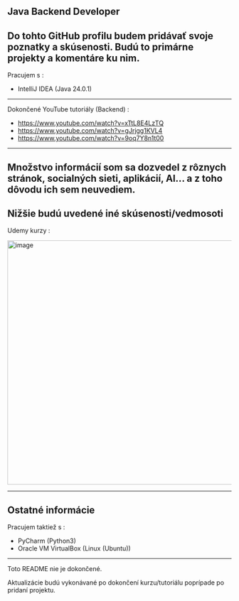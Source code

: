 Java Backend Developer
---
Do tohto GitHub profilu budem pridávať svoje poznatky a skúsenosti. Budú to primárne projekty a komentáre ku nim.
---
Pracujem s :
- IntelliJ IDEA (Java 24.0.1)
---
Dokončené YouTube tutoriály (Backend) :
- https://www.youtube.com/watch?v=xTtL8E4LzTQ
- https://www.youtube.com/watch?v=gJrjgg1KVL4
- https://www.youtube.com/watch?v=9oq7Y8n1t00
---
Množstvo informácií som sa dozvedel z rôznych stránok, socialných sieti, aplikácií, AI... a z toho dôvodu ich sem neuvediem.
---

Nižšie budú uvedené iné skúsenosti/vedmosoti
---
Udemy kurzy :

<img width="600" height="550" alt="image" src="https://github.com/user-attachments/assets/5423a0d7-1ad6-413a-aceb-d15c609fe732" />

---
Ostatné informácie
---
Pracujem taktiež s :
- PyCharm (Python3)
- Oracle VM VirtualBox (Linux (Ubuntu))
---

Toto README nie je dokončené.

Aktualizácie budú vykonávané po dokončení kurzu/tutoriálu poprípade po pridaní projektu.

